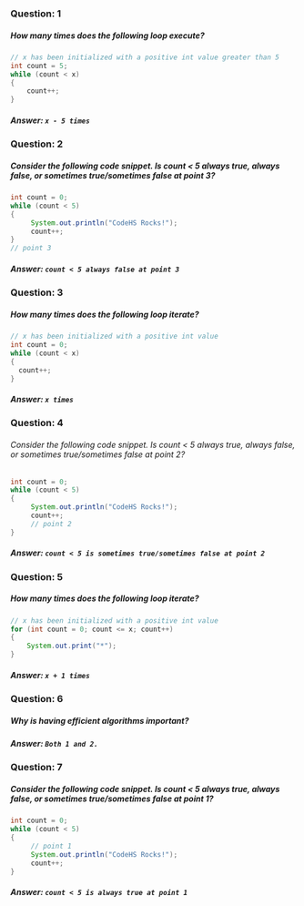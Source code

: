 ### Question: 1
##### How many times does the following loop execute?
```java
// x has been initialized with a positive int value greater than 5
int count = 5;
while (count < x) 
{
    count++;
}
```

##### Answer: `x - 5 times`

### Question: 2
##### Consider the following code snippet. Is count < 5 always true, always false, or sometimes true/sometimes false at point 3?
```java
int count = 0;
while (count < 5) 
{
     System.out.println("CodeHS Rocks!");
     count++;
}
// point 3
```

##### Answer: `count < 5 always false at point 3`

### Question: 3
##### How many times does the following loop iterate?
```java
// x has been initialized with a positive int value
int count = 0;
while (count < x) 
{
  count++;
}
```

##### Answer: `x times`

### Question: 4
###### Consider the following code snippet. Is count < 5 always true, always false, or sometimes true/sometimes false at point 2?
```java
int count = 0;
while (count < 5) 
{
     System.out.println("CodeHS Rocks!");
     count++;
     // point 2
}
```

##### Answer: `count < 5 is sometimes true/sometimes false at point 2`

### Question: 5
##### How many times does the following loop iterate?
```java
// x has been initialized with a positive int value
for (int count = 0; count <= x; count++) 
{
    System.out.print("*");
}
```

##### Answer: `x + 1 times`

### Question: 6
##### Why is having efficient algorithms important?

##### Answer: `Both 1 and 2.`

### Question: 7
##### Consider the following code snippet. Is count < 5 always true, always false, or sometimes true/sometimes false at point 1?
```java
int count = 0;
while (count < 5) 
{
     // point 1
     System.out.println("CodeHS Rocks!");
     count++;
}
```

##### Answer: `count < 5 is always true at point 1`